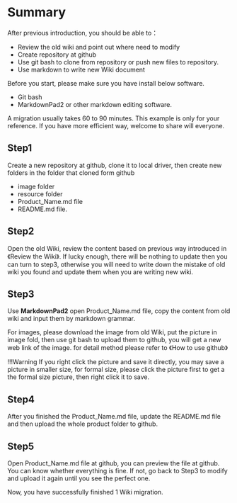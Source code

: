 # Summary

After previous introduction, you should be able to：
- Review the old wiki and point out where need to modify
- Create repository at github
- Use git bash to clone from repository or push new files to repository.
- Use markdown to write new Wiki document

Before you start, please make sure you have install below software.
- Git bash
- MarkdownPad2 or other markdown editing software. 

A migration usually takes 60 to 90 minutes. This example is only for your reference. If you have more efficient way, welcome to share will everyone.

## Step1
Create a new repository at github, clone it to local driver, then create new folders in the folder that cloned form github
- image folder
- resource folder
- Product_Name.md file
- README.md file.

## Step2
Open the old Wiki, review the content based on previous way introduced in 《Review the Wiki》. If lucky enough, there will be nothing to update then you can turn to step3, otherwise you will need to write down  the mistake of old wiki you found and update them when you are writing new wiki.

## Step3
Use **MarkdownPad2** open Product_Name.md file, copy the content from old wiki and input them by markdown grammar.

For images, please download the image from old Wiki, put the picture in image fold, then use git bash to upload them to github, you will get a new web link of the image. for detail method please refer to 《How to use github》

!!!Warning
If you right click the picture and save it directly, you may save a picture in smaller size, for formal size, please click the picture first to get a the formal size picture, then right click it to save.

## Step4
After you finished the Product_Name.md file, update the README.md file and then upload the whole product folder to github.

## Step5
Open Product_Name.md file at github, you can preview the file at github. You can know whether everything is fine. If not, go back to Step3 to modify and upload it again until you see the perfect one.

Now, you have successfully finished 1 Wiki migration.

